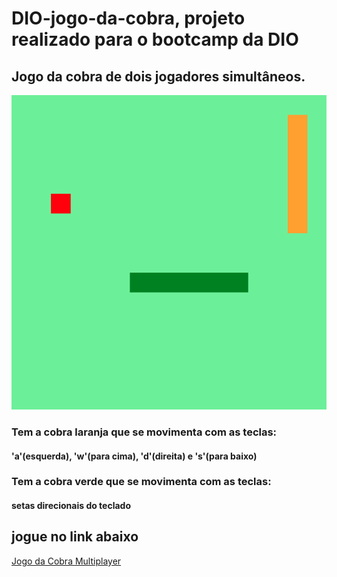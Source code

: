 # DIO-jogo-da-cobra, projeto realizado para o bootcamp da DIO
## Jogo da cobra de dois jogadores simultâneos.

![imagem jogo da cobra multiplayer](https://github.com/alissonrangel/DIO-jogo-da-cobra/blob/master/cobra.png?raw=true)

### Tem a cobra laranja que se movimenta com as teclas:
#### 'a'(esquerda), 'w'(para cima), 'd'(direita) e 's'(para baixo)

### Tem a cobra verde que se movimenta com as teclas:
#### setas direcionais do teclado

## jogue no link abaixo

[Jogo da Cobra Multiplayer](https://www.jogos.alissonescorcio.life/DIO-jogo-da-cobra-multiplayer/index.html "Jogo da Cobra Multiplayer")


